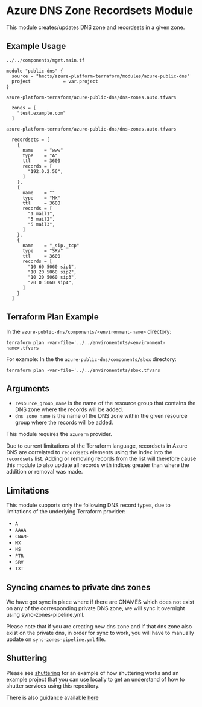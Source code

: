 # Azure DNS Zone Recordsets Module

This module creates/updates DNS zone and recordsets in a given zone.

## Example Usage

`../../components/mgmt.main.tf`

```hcl
module "public-dns" {
  source = "hmcts/azure-platform-terraform/modules/azure-public-dns"
  project            = var.project
}
```

`azure-platform-terraform/azure-public-dns/dns-zones.auto.tfvars`

```hcl
  zones = [
    "test.example.com"
  ]
```

`azure-platform-terraform/azure-public-dns/dns-zones.auto.tfvars`

```hcl
  recordsets = [
    {
      name    = "www"
      type    = "A"
      ttl     = 3600
      records = [
        "192.0.2.56",
      ]
    },
    {
      name    = ""
      type    = "MX"
      ttl     = 3600
      records = [
        "1 mail1",
        "5 mail2",
        "5 mail3",
      ]
    },
    {
      name    = "_sip._tcp"
      type    = "SRV"
      ttl     = 3600
      records = [
        "10 60 5060 sip1",
        "10 20 5060 sip2",
        "10 20 5060 sip3",
        "20 0 5060 sip4",
      ]
    }
  ]
```

## Terraform Plan Example

In the `azure-public-dns/components/<environment-name>` directory:

```shell
terraform plan -var-file='../../environemtnts/<environment-name>.tfvars
```

For example:
In the the `azure-public-dns/components/sbox` directory:

```shell
terraform plan -var-file='../../environemtnts/sbox.tfvars
```

## Arguments

- `resource_group_name` is the name of the resource group that contains the
  DNS zone where the records will be added.
- `dns_zone_name` is the name of the DNS zone within the given resource group
  where the records will be added.

This module requires the `azurerm` provider.

Due to current limitations of the Terraform language, recordsets in Azure DNS
are correlated to `recordsets` elements using the index into the `recordsets`
list. Adding or removing records from the list will therefore cause this
module to also update all records with indices greater than where the
addition or removal was made.

## Limitations

This module supports only the following DNS record types, due to limitations
of the underlying Terraform provider:

- `A`
- `AAAA`
- `CNAME`
- `MX`
- `NS`
- `PTR`
- `SRV`
- `TXT`

## Syncing cnames to private dns zones

We have got sync in place where if there are CNAMES which does not exist on any of the corresponding private DNS zone, we will sync it overnight using sync-zones-pipeline.yml.

Please note that if you are creating new dns zone and if that dns zone also exist on the private dns, in order for sync to work, you will have to manually update on `sync-zones-pipeline.yml` file.

## Shuttering

Please see [shuttering](./example/shuttering/readme.md) for an example of how shuttering works and an example project that you can use locally to get an understand of how to shutter services using this repository.

There is also guidance available [here](https://hmcts.github.io/cloud-native-platform/path-to-live/shutter.html)